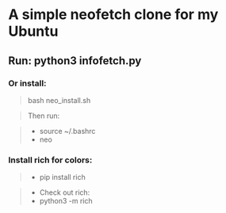 # A simple neofetch clone for my Ubuntu 

## Run: python3 infofetch.py

### Or install:
>bash neo_install.sh

>Then run: 

>* source ~/.bashrc
>* neo

### Install rich for colors:
>* pip install rich 

>* Check out rich:
>* python3 -m rich
